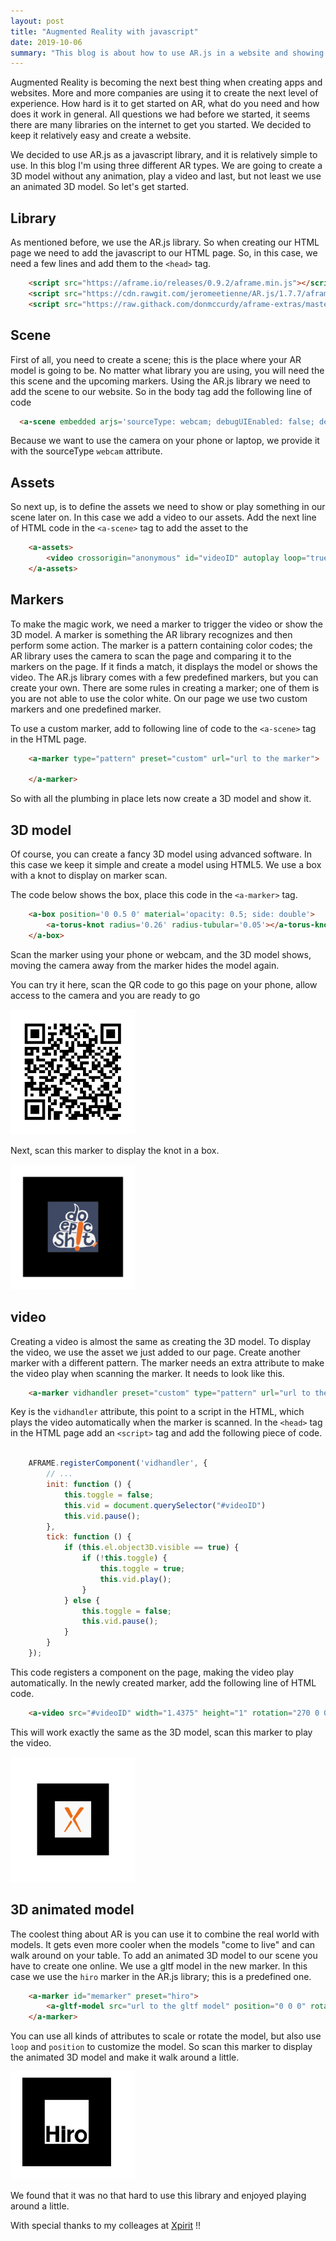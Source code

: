 ```yaml
---
layout: post
title: "Augmented Reality with javascript"
date: 2019-10-06
summary: "This blog is about how to use AR.js in a website and showing some cool features of Augmented Reality."
---
```


Augmented Reality is becoming the next best thing when creating apps and websites. More and more companies are using it to create the next level of experience. How hard is it to get started on AR, what do you need and how does it work in general. All questions we had before we started, it seems there are many libraries on the internet to get you started. We decided to keep it relatively easy and create a website.

We decided to use AR.js as a javascript library, and it is relatively simple to use. In this blog I'm using three different AR types. We are going to create a 3D model without any animation, play a video and last, but not least we use an animated 3D model. So let's get started. 

## Library
As mentioned before, we use the AR.js library. So when creating our HTML page we need to add the javascript to our HTML page. So, in this case, we need a few lines and add them to the `<head>` tag. 
```html
    <script src="https://aframe.io/releases/0.9.2/aframe.min.js"></script>
    <script src="https://cdn.rawgit.com/jeromeetienne/AR.js/1.7.7/aframe/build/aframe-ar.js"></script>
    <script src="https://raw.githack.com/donmccurdy/aframe-extras/master/dist/aframe-extras.loaders.min.js"></script>
```

## Scene
First of all, you need to create a scene; this is the place where your AR model is going to be. No matter what library you are using, you will need the this scene and the upcoming markers. Using the AR.js library we need to add the scene to our website. So in the body tag add the following line of code 

```html
  <a-scene embedded arjs='sourceType: webcam; debugUIEnabled: false; detectionMode: mono_and_matrix; matrixCodeType: 3x3;'>
```

Because we want to use the camera on your phone or laptop, we provide it with the sourceType `webcam` attribute. 

## Assets
So next up, is to define the assets we need to show or play something in our scene later on. In this case we add a video to our assets. Add the next line of HTML code in the `<a-scene>` tag to add the asset to the 

```html
    <a-assets>
        <video crossorigin="anonymous" id="videoID" autoplay loop="true" type="video/mp4" preload="auto" src="url to the video">  
    </a-assets>
```

## Markers
To make the magic work, we need a marker to trigger the video or show the 3D model. A marker is something the AR library recognizes and then perform some action. The marker is a pattern containing color codes; the AR library uses the camera to scan the page and comparing it to the markers on the page. If it finds a match, it displays the model or shows the video. The AR.js library comes with a few predefined markers, but you can create your own. There are some rules in creating a marker; one of them is you are not able to use the color white. On our page we use two custom markers and one predefined marker. 

To use a custom marker, add to following line of code to the `<a-scene>` tag in the HTML page. 

```html
    <a-marker type="pattern" preset="custom" url="url to the marker">

    </a-marker>
```

So with all the plumbing in place lets now create a 3D model and show it.

## 3D model
Of course, you can create a fancy 3D model using advanced software. In this case we keep it simple and create a model using HTML5. We use a box with a knot to display on marker scan.

The code below shows the box, place this code in the `<a-marker>` tag. 

```html
    <a-box position='0 0.5 0' material='opacity: 0.5; side: double'>
		<a-torus-knot radius='0.26' radius-tubular='0.05'></a-torus-knot>
    </a-box>
```

Scan the marker using your phone or webcam, and the 3D model shows, moving the camera away from the marker hides the model again. 

You can try it here, scan the QR code to go this page on your phone, allow access to the camera and you are ready to go

<img src="../images/qr.png" alt="QR" width="200"/>

Next, scan this marker to display the knot in a box. 

<img src="../images/epicshitmarker.png" alt="epic shit marker" width="200"/>

## video
Creating a video is almost the same as creating the 3D model. To display the video, we use the asset we just added to our page. Create another marker with a different pattern. The marker needs an extra attribute to make the video play when scanning the marker. It needs to look like this.

```html
    <a-marker vidhandler preset="custom" type="pattern" url="url to the pattern">
```

Key is the `vidhandler` attribute, this point to a script in the HTML, which plays the video automatically when the marker is scanned. In the `<head>` tag in the HTML page add an `<script>` tag and add the following piece of code.

```javascript

    AFRAME.registerComponent('vidhandler', {
        // ...
        init: function () {
            this.toggle = false;
            this.vid = document.querySelector("#videoID")
            this.vid.pause();
        },
        tick: function () {
            if (this.el.object3D.visible == true) {
                if (!this.toggle) {
                    this.toggle = true;
                    this.vid.play();
                }
            } else {
                this.toggle = false;
                this.vid.pause();
            }
        }
    });
```

This code registers a component on the page, making the video play automatically. In the newly created marker, add the following line of HTML code. 

```html
    <a-video src="#videoID" width="1.4375" height="1" rotation="270 0 0"></a-video>
```
This will work exactly the same as the 3D model, scan this marker to play the video. 

<img src="../images/xmarker.png" alt="x-marker" width="200"/>

## 3D animated model
The coolest thing about AR is you can use it to combine the real world with models. It gets even more cooler when the models "come to live" and can walk around on your table. To add an animated 3D model to our scene you have to create one online. We use a gltf model in the new marker. In this case we use the `hiro` marker in the AR.js library; this is a predefined one. 

```html
    <a-marker id="memarker" preset="hiro">
        <a-gltf-model src="url to the gltf model" position="0 0 0" rotation="0 0 0" scale="0.03 0.03 0.03" animation-mixer="clip: Take 001; loop:repeat"> </a-gltf-model>
    </a-marker>
```

You can use all kinds of attributes to scale or rotate the model, but also use `loop` and `position` to customize the model. So scan this marker to display the animated 3D model and make it walk around a little.  

<img src="../images/HIRO.jpg" alt="hiro maker" width="200"/>

We found that it was no that hard to use this library and enjoyed playing around a little.  

With special thanks to my colleages at <a href ="http://www.xpirit.com">Xpirit<a> !!




